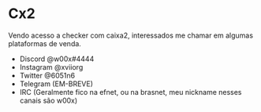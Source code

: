 # Cx2
Vendo acesso a checker com caixa2, interessados me chamar em algumas plataformas de venda.

- Discord @w00x#4444
- Instagram @xviiorg
- Twitter @6051n6
- Telegram (EM-BREVE)
- IRC (Geralmente fico na efnet, ou na brasnet, meu nickname nesses canais são w00x)
